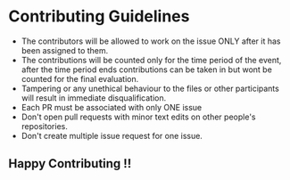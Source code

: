 # Contributing Guidelines

- The contributors will be allowed to work on the issue ONLY after it has been assigned to them.
- The contributions will be counted only for the time period of the event, after the time period ends contributions can be taken in but wont be counted for the final evaluation.
- Tampering or any unethical behaviour to the files or other participants will result in immediate disqualification.
- Each PR must be associated with only ONE issue
- Don't open pull requests with minor text edits on other people's repositories.
- Don't create multiple issue request for one issue.

## Happy Contributing !!
